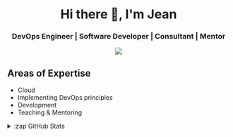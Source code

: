 <h1 align="center">Hi there 👋, I'm Jean</h1>
<h3 align="center">DevOps Engineer | Software Developer | Consultant | Mentor</h3>

<p align="center">
<a href="https://linkedin.com/in/jeangeorges">
  <img src="https://img.shields.io/badge/LinkedIn-blue?style=flat&logo=linkedin&labelColor=gray"/>
</a>

## Areas of Expertise
- Cloud
- Implementing DevOps principles
- Development
- Teaching & Mentoring

<details>
  <summary>:zap GitHub Stats</summary>
  <img align="left" alt="jeangougou's GitHub Stats" src="https://github-readme-stats-mejk.vercel.app/api/top-langs/?username=jeangougou&layout=compact&theme=gruvbox" />
<details>
<!-- ![Top Langs](https://github-readme-stats-mejk.vercel.app/api/top-langs/?username=jeangougou&layout=compact&theme=gruvbox) -->

![](https://hit.yhype.me/github/profile?user_id=2731853)
<!--
**jeangougou/jeangougou** is a ✨ _special_ ✨ repository because its `README.md` (this file) appears on your GitHub profile.

Here are some ideas to get you started:

- 🔭 I’m currently working on ...
- 🌱 I’m currently learning ...
- 👯 I’m looking to collaborate on ...
- 🤔 I’m looking for help with ...
- 💬 Ask me about ...
- 📫 How to reach me: ...
- 😄 Pronouns: ...
- ⚡ Fun fact: ...
-->
